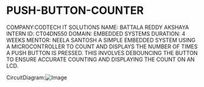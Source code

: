 # PUSH-BUTTON-COUNTER

COMPANY:CODTECH IT SOLUTIONS
NAME: BATTALA REDDY AKSHAYA
INTERN ID: CT04DN550
DOMAIN: EMBEDDED SYSTEMS
DURATION: 4 WEEKS
MENTOR: NEELA SANTOSH
A SIMPLE EMBEDDED SYSTEM USING A MICROCONTROLLER TO COUNT AND DISPLAYS THE NUMBER OF TIMES A PUSH BUTTON IS PRESSED. THIS INVOLVES DEBOUNCING THE BUTTON TO ENSURE ACCURATE COUNTING AND DISPLAYING THE COUNT ON AN LCD.

CircuitDiagram:![Image](https://github.com/user-attachments/assets/966361b0-8a2e-4a49-8cc6-a743a95a0c9a)
